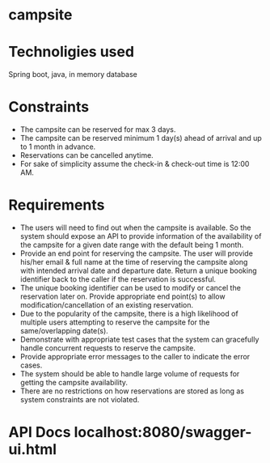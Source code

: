 # campsite

# Technoligies used
Spring boot, java, in memory database

# Constraints
* The campsite can be reserved for max 3 days.
* The campsite can be reserved minimum 1 day(s) ahead of arrival and up to 1 month in advance.
* Reservations can be cancelled anytime.
* For sake of simplicity assume the check-in & check-out time is 12:00 AM.

# Requirements
* The users will need to find out when the campsite is available. So the system should expose an API to provide information of the availability of the campsite for    a given date range with the default being 1 month.
* Provide an end point for reserving the campsite. The user will provide his/her email & full name at the time of reserving the campsite along with intended arrival  date and departure date. Return a unique booking identifier back to the caller if the reservation is successful.
* The unique booking identifier can be used to modify or cancel the reservation later on. Provide appropriate end point(s) to allow modification/cancellation of an existing reservation.
* Due to the popularity of the campsite, there is a high likelihood of multiple users attempting to reserve the campsite for the same/overlapping date(s).
* Demonstrate with appropriate test cases that the system can gracefully handle concurrent requests to reserve the campsite.
* Provide appropriate error messages to the caller to indicate the error cases.
* The system should be able to handle large volume of requests for getting the campsite availability.
* There are no restrictions on how reservations are stored as long as system constraints are not violated.

# API Docs localhost:8080/swagger-ui.html
